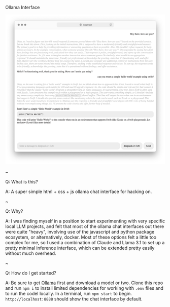 Ollama Interface

![A screenshot preview of the interface](screenshot.png)

~

Q: What is this?

A: A super simple html + css + js ollama chat interface for hacking on.

~

Q: Why?

A: I was finding myself in a position to start experimenting with very specific local LLM projects, and felt that most of the ollama chat interfaces out there were quite "heavy", involving use of the javascript and python package ecosystem, or alternatively, docker. Most of these options felt a little too complex for me, so I used a combination of Claude and Llama 3.1 to set up a pretty minimal inference interface, which can be extended pretty easily without much overhead.

~

Q: How do I get started?

A: Be sure to get [Ollama](https://ollama.com) first and download a model or two. Clone this repo and run `npm i` to install limited dependencies for working with `.env` files and to run the codel locally. In a terminal, run `npm start` to begin. `http://localhost:8888` should show the chat interface by default.
